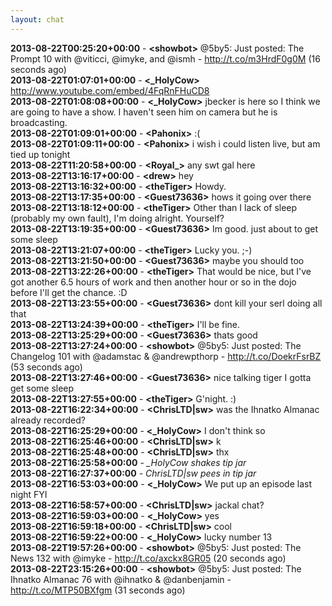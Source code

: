 ```yaml
---
layout: chat
---
```

**2013-08-22T00:25:20+00:00** - **&lt;showbot&gt;** @5by5: Just posted: The Prompt 10 with @viticci, @imyke, and @ismh - http://t.co/m3HrdF0g0M (16 seconds ago)  
**2013-08-22T01:07:01+00:00** - **&lt;_HolyCow&gt;** http://www.youtube.com/embed/4FqRnFHuCD8  
**2013-08-22T01:08:08+00:00** - **&lt;_HolyCow&gt;** jbecker is here so I think we are going to have a show.  I haven't seen him on camera but he is broadcasting.  
**2013-08-22T01:09:01+00:00** - **&lt;Pahonix&gt;** :(  
**2013-08-22T01:09:11+00:00** - **&lt;Pahonix&gt;** i wish i could listen live, but am tied up tonight  
**2013-08-22T11:20:58+00:00** - **&lt;Royal_&gt;** any swt gal here  
**2013-08-22T13:16:17+00:00** - **&lt;drew&gt;** hey  
**2013-08-22T13:16:32+00:00** - **&lt;theTiger&gt;** Howdy.  
**2013-08-22T13:17:35+00:00** - **&lt;Guest73636&gt;** hows it going over there  
**2013-08-22T13:18:12+00:00** - **&lt;theTiger&gt;** Other than I lack of sleep (probably my own fault), I'm doing alright. Yourself?  
**2013-08-22T13:19:35+00:00** - **&lt;Guest73636&gt;** Im good. just about to get some sleep  
**2013-08-22T13:21:07+00:00** - **&lt;theTiger&gt;** Lucky you. ;-)  
**2013-08-22T13:21:50+00:00** - **&lt;Guest73636&gt;** maybe you should too  
**2013-08-22T13:22:26+00:00** - **&lt;theTiger&gt;** That would be nice, but I've got another 6.5 hours of work and then another hour or so in the dojo before I'll get the chance. :D  
**2013-08-22T13:23:55+00:00** - **&lt;Guest73636&gt;** dont kill your serl doing all that  
**2013-08-22T13:24:39+00:00** - **&lt;theTiger&gt;** I'll be fine.  
**2013-08-22T13:25:29+00:00** - **&lt;Guest73636&gt;** thats good  
**2013-08-22T13:27:24+00:00** - **&lt;showbot&gt;** @5by5: Just posted: The Changelog 101 with @adamstac &amp; @andrewpthorp - http://t.co/DoekrFsrBZ (53 seconds ago)  
**2013-08-22T13:27:46+00:00** - **&lt;Guest73636&gt;** nice talking tiger I gotta get some sleep  
**2013-08-22T13:27:55+00:00** - **&lt;theTiger&gt;** G'night. :)  
**2013-08-22T16:22:34+00:00** - **&lt;ChrisLTD|sw&gt;** was the Ihnatko Almanac already recorded?  
**2013-08-22T16:25:29+00:00** - **&lt;_HolyCow&gt;** I don't think so  
**2013-08-22T16:25:46+00:00** - **&lt;ChrisLTD|sw&gt;** k  
**2013-08-22T16:25:48+00:00** - **&lt;ChrisLTD|sw&gt;** thx  
**2013-08-22T16:25:58+00:00** - *_HolyCow shakes tip jar*  
**2013-08-22T16:27:37+00:00** - *ChrisLTD|sw pees in tip jar*  
**2013-08-22T16:53:03+00:00** - **&lt;_HolyCow&gt;** We put up an episode last night FYI  
**2013-08-22T16:58:57+00:00** - **&lt;ChrisLTD|sw&gt;** jackal chat?  
**2013-08-22T16:59:03+00:00** - **&lt;_HolyCow&gt;** yes  
**2013-08-22T16:59:18+00:00** - **&lt;ChrisLTD|sw&gt;** cool  
**2013-08-22T16:59:22+00:00** - **&lt;_HolyCow&gt;** lucky number 13  
**2013-08-22T19:57:26+00:00** - **&lt;showbot&gt;** @5by5: Just posted: The News 132 with @imyke - http://t.co/axckx8GR05 (20 seconds ago)  
**2013-08-22T23:15:26+00:00** - **&lt;showbot&gt;** @5by5: Just posted: The Ihnatko Almanac 76 with @ihnatko &amp; @danbenjamin - http://t.co/MTP50BXfgm (31 seconds ago)  
